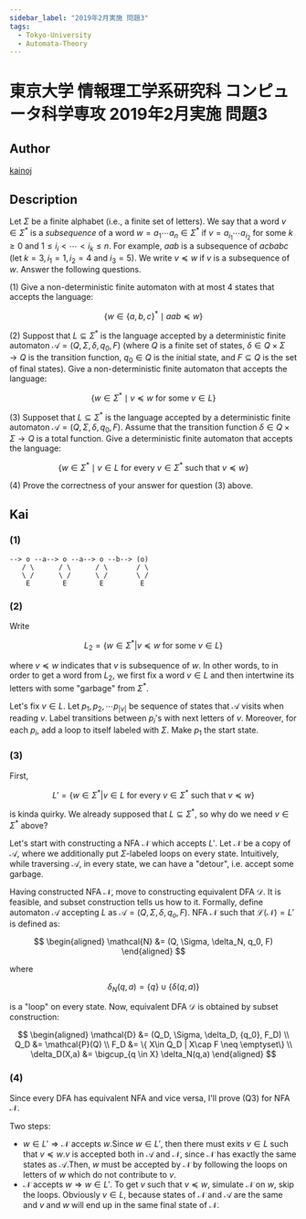 ```yaml
---
sidebar_label: "2019年2月実施 問題3"
tags:
  - Tokyo-University
  - Automata-Theory
---
```

# 東京大学 情報理工学系研究科 コンピュータ科学専攻 2019年2月実施 問題3

## **Author**
[kainoj](https://github.com/kainoj/utokyo-cs)

## **Description**
Let $\Sigma$ be a finite alphabet (i.e., a finite set of letters).
We say that a word $v \in \Sigma^*$ is a *subsequence* of a word $w = a_1 \cdots a_n \in \Sigma^*$ if $v = a_{i_1} \cdots a_{i_2}$ for some $k \geq 0$ and $1 \leq i_i < \cdots < i_k \leq n$.
For example, $aab$ is a subsequence of $acbabc$ (let $k=3, i_1=1, i_2=4$ and $i_3=5$).
We write $v \preceq w$ if $v$ is a subsequence of $w$.
Answer the following questions.

(1) Give a non-deterministic finite automaton with at most $4$ states that accepts the language:

$$
\{w \in \{a,b,c\}^* \mid aab \preceq w\}
$$

(2) Suppost that $L \subseteq \Sigma^*$ is the language accepted by a deterministic finite automaton $\mathcal{A} = (Q, \Sigma, \delta, q_0, F)$ (where $Q$ is a finite set of states, $\delta \in Q \times \Sigma \rightarrow Q$ is the transition function, $q_0 \in Q$ is the initial state, and $F \subseteq Q$ is the set of final states).
Give a non-deterministic finite automaton that accepts the language:

$$
\{w \in \Sigma^* \mid v \preceq w \text{ for some } v \in L\}
$$

(3) Supposet that $L \subseteq \Sigma^*$ is the language accepted by a deterministic finite automaton $\mathcal{A} = (Q, \Sigma, \delta, q_0, F)$.
Assume that the transition function $\delta \in Q \times \Sigma \rightarrow Q$ is a total function.
Give a deterministic finite automaton that accepts the language:

$$
\{w \in \Sigma^* \mid v \in L \text{ for every } v \in \Sigma^* \text{ such that } v \preceq w\}
$$

(4) Prove the correctness of your answer for question (3) above.

## **Kai**
### (1)

```
--> o --a--> o --a--> o --b--> (o)
   / \      / \      / \       / \
   \ /      \ /      \ /       \ /
    E        E        E         E
```

### (2)
Write

$$
    L_2 = \{w \in \Sigma^* | v \preceq w \text{ for some } v \in L \}
$$

where $v \preceq w$ indicates that $v$ is subsequence of $w$.
In other words, to in order to get a word from $L_2$, we first fix a word $v \in L$ and then intertwine its letters with some "garbage" from $\Sigma^*$.

<!-- % The first idea is to reuse Q1: for each $v \in L$, $v = v_1 v_2\cdots v_{|v|}$ we will create a "small" automaton with $v_{|v|}$ states.
% We will label transitions between next states with $v_1, v_2, \cdots, v_{|n|}$.
% Additionally, each state has a loop to itself labeled with $\Sigma^*$. 
% The last state (with incoming edge $v_{|v|}$) is an accepting state.
% The "big" automaton $A_2$ which accepts $L_2$ consists of $|L|$ "small" automatons.
% First states in every "small" automaton (i.e with edge $v_1$) make set of starting state of $A_2$. -->

Let's fix $v\in L$.
Let $p_1, p_2, \cdots p_{|v|}$ be sequence of states that $\mathcal{A}$ visits when reading $v$.
Label transitions between $p_i$'s with next letters of $v$.
Moreover, for each $p_i$, add a loop to itself labeled with $\Sigma$.
Make $p_1$ the start state.

### (3)
First,

$$
    L' = \{ w \in \Sigma^* | v\in L \text{ for every } v\in \Sigma^* \text{ such that  } v\preceq w\}
$$

is kinda quirky. 
We already supposed that $L \subseteq \Sigma^*$, so why do we need $v\in \Sigma^*$ above?

Let's start with constructing a NFA $\mathcal{N}$ which accepts $L'$.
Let $\mathcal{N}$ be a copy of $\mathcal{A}$, where we additionally put $\Sigma$-labeled loops on every state.
Intuitively, while traversing $\mathcal{A}$, in every state, we can have a "detour", i.e. accept some garbage.

Having constructed NFA $\mathcal{N}$, move to constructing equivalent DFA $\mathcal{D}$.
It is feasible, and subset construction tells us how to it.
Formally, define automaton $\mathcal{A}$ accepting $L$ as $\mathcal{A} = (Q, \Sigma, \delta, q_o, F)$.
NFA $\mathcal{N}$ such that $\mathcal{L}(\mathcal{N}) = L'$ is defined as:

$$
\begin{aligned}
    \mathcal{N} &= (Q, \Sigma, \delta_N, q_0, F)
\end{aligned}
$$

where

$$
    \delta_N(q, a) = \{q\} \cup \{\delta(q,a)\}
$$

is a "loop" on every state.
Now, equivalent DFA $\mathcal{D}$ is obtained by subset construction:

$$
\begin{aligned}
    \mathcal{D} &= (Q_D, \Sigma, \delta_D, {q_0}, F_D) \\
    Q_D &= \mathcal{P}(Q) \\
    F_D &= \{ X\in Q_D | X\cap F \neq \emptyset\} \\
    \delta_D(X,a) &= \bigcup_{q \in X} \delta_N(q,a)
\end{aligned}
$$

### (4)
Since every DFA has equivalent NFA and vice versa, I'll prove (Q3) for NFA $\mathcal{N}$.

Two steps:


-  $w \in L' \Rightarrow \mathcal{N} \text{ accepts } w$.Since $w\in L'$, then there must exits $v\in L$ such that $v\preceq w$.$v$ is accepted both in $\mathcal{A}$ and $\mathcal{N}$, since $\mathcal{N}$ has exactly the same states as $\mathcal{A}$.Then, $w$ must be accepted by $\mathcal{N}$ by following the loops on letters of $w$ which do not contribute to $v$.
-  $\mathcal{N} \text{ accepts } w \Rightarrow w \in L'$. To get $v$ such that $v\preceq w$, simulate $\mathcal{N}$ on $w$, skip the loops. Obviously $v\in L$, because states of $\mathcal{N}$ and $\mathcal{A}$ are the same and $v$ and $w$ will end up in the same final state of $\mathcal{N}$.

